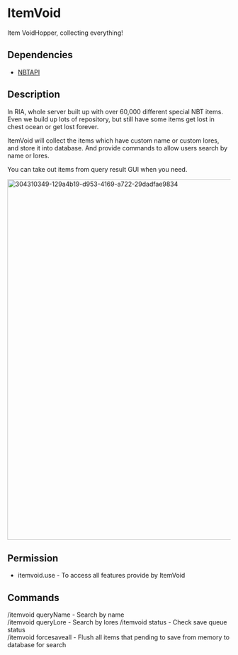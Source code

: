 # ItemVoid

Item VoidHopper, collecting everything!

## Dependencies

* [NBTAPI](https://modrinth.com/plugin/nbtapi)

## Description

In RIA, whole server built up with over 60,000 different special NBT items. Even we build up lots of repository, but still have some items get lost in chest ocean or get lost forever.

ItemVoid will collect the items which have custom name or custom lores, and store it into database. And provide commands to allow users search by name or lores.

You can take out items from query result GUI when you need.

<img width="813" alt="304310349-129a4b19-d953-4169-a722-29dadfae9834" src="https://github.com/Ghost-chu/ItemVoid/assets/30802565/f9052d4c-f64b-4d03-936c-7d93caa60e4e">

## Permission

* itemvoid.use - To access all features provide by ItemVoid

## Commands

/itemvoid queryName <name> - Search by name  
/itemvoid queryLore <lore> - Search by lores 
/itemvoid status - Check save queue status  
/itemvoid forcesaveall - Flush all items that pending to save from memory to database for search 
